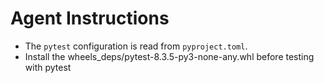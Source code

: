 # Agent Instructions

- The `pytest` configuration is read from `pyproject.toml`.
- Install the wheels_deps/pytest-8.3.5-py3-none-any.whl before testing with pytest
